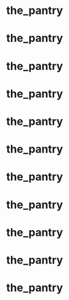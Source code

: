 # the_pantry
# the_pantry
# the_pantry
# the_pantry
# the_pantry
# the_pantry
# the_pantry
# the_pantry
# the_pantry
# the_pantry
# the_pantry
